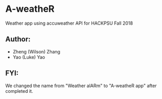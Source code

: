 # A-weatheR
Weather app using accuweather API for HACKPSU Fall 2018

## Author: 
* Zheng (Wilson) Zhang
* Yao (Luke) Yao

## FYI: 
We changed the name from "Weather alARm" to "A-weatheR app" after completed it. 
